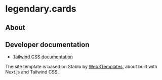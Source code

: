 # legendary.cards

## About

## Developer documentation

- [Tailwind CSS documentation](https://tailwindcss.com/docs/padding#add-vertical-padding)

The site template is based on Stablo by [Web3Templates](https://web3templates.com/), about built with Next.js and Tailwind CSS.
